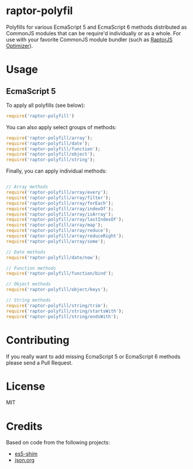 raptor-polyfil
===========
Polyfills for various EcmaScript 5 and EcmaScript 6 methods distributed as CommonJS modules that can be require'd individually or as a whole. For use with your favorite CommonJS module bundler (such as [RaptorJS Optimizer](https://github.com/raptorjs3/optimizer)).

# Usage

## EcmaScript 5

To apply all polyfills (see below):

```javascript
require('raptor-polyfill')
```

You can also apply select groups of methods:

```javascript
require('raptor-polyfill/array');
require('raptor-polyfill/date');
require('raptor-polyfill/function');
require('raptor-polyfill/object');
require('raptor-polyfill/string');
```

Finally, you can apply individual methods:

```javascript

// Array methods
require('raptor-polyfill/array/every');
require('raptor-polyfill/array/filter');
require('raptor-polyfill/array/forEach');
require('raptor-polyfill/array/indexOf');
require('raptor-polyfill/array/isArray');
require('raptor-polyfill/array/lastIndexOf');
require('raptor-polyfill/array/map');
require('raptor-polyfill/array/reduce');
require('raptor-polyfill/array/reduceRight');
require('raptor-polyfill/array/some');

// Date methods
require('raptor-polyfill/date/now');

// Function methods
require('raptor-polyfill/function/bind');

// Object methods
require('raptor-polyfill/object/keys');

// String methods
require('raptor-polyfill/string/trim');
require('raptor-polyfill/string/startsWith');
require('raptor-polyfill/string/endsWith');
```
# Contributing

If you really want to add missing EcmaScript 5 or EcmaScript 6 methods please send a Pull Request.

# License

MIT

# Credits

Based on code from the following projects:

* [es5-shim](https://github.com/es-shims/es5-shim)
* [json.org](http://www.json.org/)
